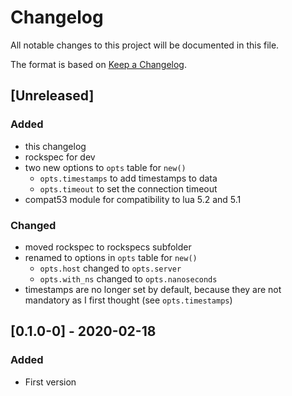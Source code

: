 # Changelog
All notable changes to this project will be documented in this file.

The format is based on [Keep a Changelog](https://keepachangelog.com/en/1.0.0/).

## [Unreleased]
### Added
- this changelog
- rockspec for dev
- two new options to `opts` table for `new()`
  - `opts.timestamps` to add timestamps to data
  - `opts.timeout` to set the connection timeout
- compat53 module for compatibility to lua 5.2 and 5.1

### Changed
- moved rockspec to rockspecs subfolder
- renamed to options in `opts` table for `new()`
  - `opts.host` changed to `opts.server`
  - `opts.with_ns` changed to `opts.nanoseconds`
- timestamps are no longer set by default, because they are not mandatory as I first thought (see `opts.timestamps`)

## [0.1.0-0] - 2020-02-18
### Added
- First version
